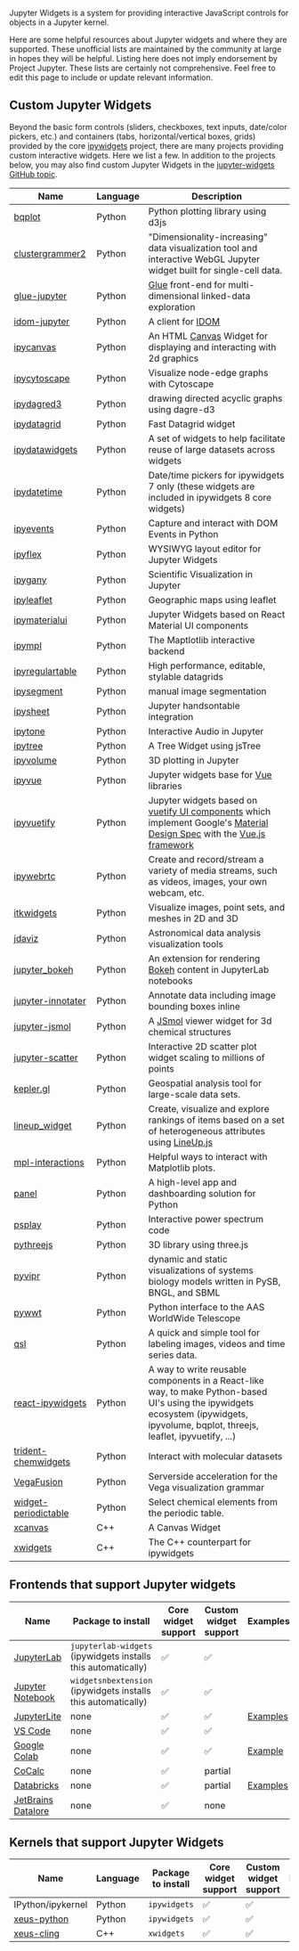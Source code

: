 Jupyter Widgets is a system for providing interactive JavaScript controls for objects in a Jupyter kernel.

Here are some helpful resources about Jupyter widgets and where they are supported. These unofficial lists are maintained by the community at large in hopes they will be helpful. Listing here does not imply endorsement by Project Jupyter. These lists are certainly not comprehensive. Feel free to edit this page to include or update relevant information.

## Custom Jupyter Widgets

Beyond the basic form controls (sliders, checkboxes, text inputs, date/color pickers, etc.) and containers (tabs, horizontal/vertical boxes, grids) provided by the core [ipywidgets](https://github.com/jupyter-widgets/ipywidgets/) project, there are many projects providing custom interactive widgets. Here we list a few. In addition to the projects below, you may also find custom Jupyter Widgets in the [jupyter-widgets GitHub topic](https://github.com/topics/jupyter-widgets).

| Name | Language | Description |
|------|-------------|-----|
| [bqplot](https://github.com/bqplot/bqplot) | Python | Python plotting library using d3js |
| [clustergrammer2](https://github.com/ismms-himc/clustergrammer2) | Python | "Dimensionality-increasing" data visualization tool and interactive WebGL Jupyter widget built for single-cell data. |
| [glue-jupyter](https://github.com/glue-viz/glue-jupyter) | Python | [Glue](http://glueviz.org/) front-end for multi-dimensional linked-data exploration |
| [idom-jupyter](https://github.com/idom-team/idom-jupyter) | Python | A client for [IDOM](https://github.com/idom-team/idom)  |
| [ipycanvas](https://github.com/martinRenou/ipycanvas) | Python | An HTML [Canvas](https://developer.mozilla.org/en-US/docs/Web/API/Canvas_API/Tutorial) Widget for displaying and interacting with 2d graphics |
| [ipycytoscape](https://github.com/cytoscape/ipycytoscape) | Python | Visualize node-edge graphs with Cytoscape |
| [ipydagred3](https://github.com/timkpaine/ipydagred3) | Python | drawing directed acyclic graphs using dagre-d3  |
| [ipydatagrid](https://github.com/bloomberg/ipydatagrid) | Python | Fast Datagrid widget |
| [ipydatawidgets](https://github.com/vidartf/ipydatawidgets) | Python | A set of widgets to help facilitate reuse of large datasets across widgets |
| [ipydatetime](https://github.com/vidartf/ipydatetime) | Python | Date/time pickers for ipywidgets 7 only (these widgets are included in ipywidgets 8 core widgets) |
| [ipyevents](https://github.com/mwcraig/ipyevents) | Python | Capture and interact with DOM Events in Python |
| [ipyflex](https://github.com/trungleduc/ipyflex)| Python | WYSIWYG layout editor for Jupyter Widgets |
| [ipygany](https://github.com/QuantStack/ipygany) | Python | Scientific Visualization in Jupyter |
| [ipyleaflet](https://github.com/jupyter-widgets/ipyleaflet) | Python | Geographic maps using leaflet |
| [ipymaterialui](https://github.com/maartenbreddels/ipymaterialui) | Python | Jupyter Widgets based on React Material UI components |
| [ipympl](https://github.com/matplotlib/ipympl) | Python | The Maptlotlib interactive backend |
| [ipyregulartable](https://github.com/jpmorganchase/ipyregulartable) | Python | High performance, editable, stylable datagrids  |
| [ipysegment](https://github.com/ianhi/ipysegment) | Python | manual image segmentation |
| [ipysheet](https://github.com/QuantStack/ipysheet) | Python | Jupyter handsontable integration |
| [ipytone](https://github.com/benbovy/ipytone) | Python | Interactive Audio in Jupyter |
| [ipytree](https://github.com/QuantStack/ipytree) | Python | A Tree Widget using jsTree |
| [ipyvolume](https://github.com/widgetti/ipyvolume) | Python | 3D plotting in Jupyter |
| [ipyvue](https://github.com/widgetti/ipyvue) | Python | Jupyter widgets base for [Vue](https://vuejs.org/) libraries |
| [ipyvuetify](https://github.com/widgetti/ipyvuetify) | Python | Jupyter widgets based on [vuetify UI components](https://vuetifyjs.com/) which implement Google's [Material Design Spec](https://material.io/) with the [Vue.js framework](https://vuejs.org/) |
| [ipywebrtc](https://github.com/maartenbreddels/ipywebrtc) | Python | Create and record/stream a variety of media streams, such as videos, images, your own webcam, etc. |
| [itkwidgets](https://github.com/InsightSoftwareConsortium/itkwidgets) | Python | Visualize images, point sets, and meshes in 2D and 3D |
| [jdaviz](https://github.com/spacetelescope/jdaviz) | Python | Astronomical data analysis visualization tools |
| [jupyter_bokeh](https://github.com/bokeh/jupyter_bokeh) | Python | An extension for rendering [Bokeh](https://bokeh.org/) content in JupyterLab notebooks |
| [jupyter-innotater](https://github.com/ideonate/jupyter-innotater) | Python | Annotate data including image bounding boxes inline |
| [jupyter-jsmol](https://github.com/fekad/jupyter-jsmol) | Python | A [JSmol](http://jmol.sourceforge.net/) viewer widget for 3d chemical structures |
| [jupyter-scatter](https://github.com/flekschas/jupyter-scatter) | Python | Interactive 2D scatter plot widget scaling to millions of points |
| [kepler.gl](https://github.com/keplergl/kepler.gl) | Python | Geospatial analysis tool for large-scale data sets. |
| [lineup_widget](https://github.com/lineupjs/lineup_widget) | Python | Create, visualize and explore rankings of items based on a set of heterogeneous attributes using [LineUp.js](https://github.com/lineupjs/lineupjs) |
| [mpl-interactions](https://github.com/ianhi/mpl-interactions) | Python | Helpful ways to interact with Matplotlib plots. |
| [panel](https://github.com/holoviz/panel) | Python | A high-level app and dashboarding solution for Python |
| [psplay](https://github.com/simonsobs/psplay) | Python | Interactive power spectrum code |
| [pythreejs](https://github.com/jupyter-widgets/pythreejs) | Python | 3D library using three.js |
| [pyvipr](https://github.com/LoLab-VU/pyvipr) | Python | dynamic and static visualizations of systems biology models written in PySB, BNGL, and SBML |
| [pywwt](https://github.com/WorldWideTelescope/pywwt) | Python | Python interface to the AAS WorldWide Telescope |
| [qsl](https://github.com/faustomorales/qsl) | Python | A quick and simple tool for labeling images, videos and time series data. |
| [react-ipywidgets](https://github.com/widgetti/react-ipywidgets) | Python | A way to write reusable components in a React-like way, to make Python-based UI's using the ipywidgets ecosystem (ipywidgets, ipyvolume, bqplot, threejs, leaflet, ipyvuetify, ...) |
| [trident-chemwidgets](https://github.com/tridentbio/trident-chemwidgets) | Python | Interact with molecular datasets |
| [VegaFusion](https://github.com/vegafusion/vegafusion) | Python | Serverside acceleration for the Vega visualization grammar |
| [widget-periodictable](https://github.com/osscar-org/widget-periodictable) | Python | Select chemical elements from the periodic table. |
| [xcanvas](https://github.com/martinRenou/xcanvas) | C++ | A Canvas Widget |
| [xwidgets](https://github.com/jupyter-xeus/xwidgets) | C++ | The C++ counterpart for ipywidgets |

## Frontends that support Jupyter widgets

| Name      |  Package to install | Core widget support    | Custom widget support | Examples | Notes |
|-----------|---------------------|------------------------|-----------------------|-------------------|-------|
| [JupyterLab](https://jupyterlab.readthedocs.io)| `jupyterlab-widgets` (ipywidgets installs this automatically) |  ✅  |  ✅  |
| [Jupyter Notebook](https://jupyter-notebook.readthedocs.io)| `widgetsnbextension` (ipywidgets installs this automatically) | ✅ | ✅ |
| [JupyterLite](https://jupyterlite.readthedocs.io/en/latest)| none | ✅ | ✅ | [Examples](https://jupyterlite.readthedocs.io/en/latest/_static/lab) |
| [VS Code](https://code.visualstudio.com)| none | ✅ | ✅ |
| [Google Colab](https://colab.research.google.com)| none |✅ | ✅| [Example](https://colab.research.google.com/gist/blois/9c9c66b4e1e9672b123f2ed8cda9091d/colab-widgets.ipynb) | |
| [CoCalc](https://cocalc.com)| none | ✅ | partial | | |
| [Databricks](https://databricks.com/) | none | ✅ | partial | [Examples](https://docs.databricks.com/notebooks/ipywidgets.html) | |
| [JetBrains Datalore](https://datalore.jetbrains.com/) | none | ✅ | none | | |

## Kernels that support Jupyter Widgets

| Name      | Language |  Package to install | Core widget support    | Custom widget support | Examples | Notes |
|-----------|----------|---------------------|------------------------|-----------------------|-------------------|-------|
| IPython/ipykernel | Python | `ipywidgets` |  ✅  |  ✅  |
| [xeus-python](https://github.com/jupyter-xeus/xeus-python) | Python | `ipywidgets` |  ✅  |  ✅  |
| [xeus-cling](https://github.com/jupyter-xeus/xeus-cling) | C++ |`xwidgets` |  ✅  |  ✅  |



